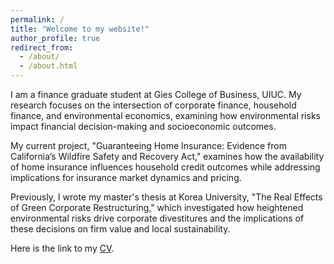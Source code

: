 ```yaml
---
permalink: /
title: "Welcome to my website!"
author_profile: true
redirect_from: 
  - /about/
  - /about.html
---
```



I am a finance graduate student at Gies College of Business, UIUC. My research focuses on the intersection of corporate finance, household finance, and environmental economics, examining how environmental risks impact financial decision-making and socioeconomic outcomes.

My current project, "Guaranteeing Home Insurance: Evidence from California’s Wildfire Safety and Recovery Act," examines how the availability of home insurance influences household credit outcomes while addressing implications for insurance market dynamics and pricing.

Previously, I wrote my master's thesis at Korea University, "The Real Effects of Green Corporate Restructuring," which investigated how heightened environmental risks drive corporate divestitures and the implications of these decisions on firm value and local sustainability.

Here is the link to my [CV](/files/CV_JehoonChung.pdf).
